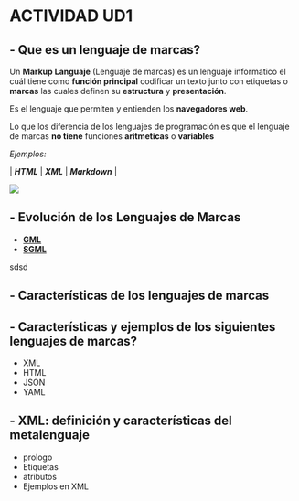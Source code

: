 # ACTIVIDAD UD1 #

## - **Que es un lenguaje de marcas?** ##

Un **Markup Languaje** (Lenguaje de marcas) es un lenguaje informatico el cuál tiene como **función principal** codificar un texto junto con etiquetas o **marcas** las cuales definen su **estructura** y **presentación**.

Es el lenguaje que permiten y entienden los **navegadores web**. 

Lo que los diferencia de los lenguajes de programación es que el lenguaje de marcas **no tiene** funciones **aritmeticas** o **variables**

*Ejemplos:*

| **_HTML_** | **_XML_** | **_Markdown_** |

![](https://www.institutoserlog.com/wp-content/uploads/2019/08/web.jpg)


## - **Evolución de los Lenguajes de Marcas** 
* **[GML](%20GML.md)**
* **[SGML](SGML.md)**

sdsd
## - **Características de los lenguajes de marcas** 


## - **Características y ejemplos de los siguientes lenguajes de marcas?** 
* XML
* HTML
* JSON
* YAML


## - **XML: definición y características del metalenguaje** 
* prologo
* Etiquetas
* atributos
* Ejemplos en XML
